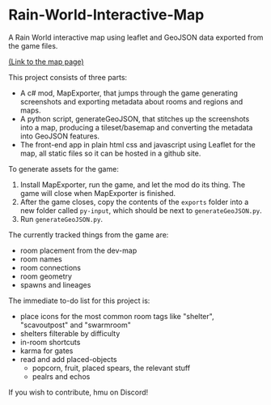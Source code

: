 ﻿# Rain-World-Interactive-Map
A Rain World interactive map using leaflet and GeoJSON data exported from the game files.

[(Link to the map page)](https://henpemaz.github.io/Rain-World-Interactive-Map/index.html)

This project consists of three parts:
- A c# mod, MapExporter, that jumps through the game generating screenshots and exporting metadata about rooms and regions and maps.
- A python script, generateGeoJSON, that stitches up the screenshots into a map, producing a tileset/basemap and converting the metadata into GeoJSON features.
- The front-end app in plain html css and javascript using Leaflet for the map, all static files so it can be hosted in a github site.

To generate assets for the game:
1. Install MapExporter,  run the game, and let the mod do its thing. The game will close when MapExporter is finished.
2. After the game closes, copy the contents of the `exports` folder into a new folder called `py-input`, which should be next to `generateGeoJSON.py`.
3. Run `generateGeoJSON.py`.

The currently tracked things from the game are:
- room placement from the dev-map
- room names
- room connections
- room geometry
- spawns and lineages

The immediate to-do list for this project is:
- place icons for the most common room tags like "shelter", "scavoutpost" and "swarmroom"
- shelters filterable by difficulty
- in-room shortcuts
- karma for gates
- read and add placed-objects
    - popcorn, fruit, placed spears, the relevant stuff
    - pealrs and echos 

If you wish to contribute, hmu on Discord!
